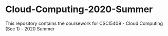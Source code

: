 # Cloud-Computing-2020-Summer
This repository contains the coursework for CSCI5409 - Cloud Computing (Sec 1) - 2020 Summer
